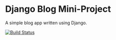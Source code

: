 # Django Blog Mini-Project

A simple blog app written using Django.

[![Build Status](https://travis-ci.org/kenrickhatton/django-blog.svg?branch=master)](https://travis-ci.org/kenrickhatton/django-blog)
